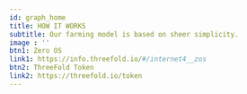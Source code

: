 ```yaml
---
id: graph_home
title: HOW IT WORKS
subtitle: Our farming model is based on sheer simplicity.
image : ''
btn1: Zero OS
link1: https://info.threefold.io/#/internet4__zos
btn2: ThreeFold Token
link2: https://threefold.io/token
---
```


<!-- btn3: Learn More
link3: https://threefold.io/info/threefold#/threefold__farming_intro -->
